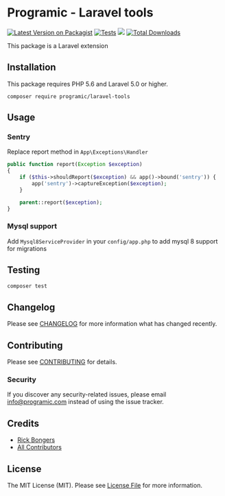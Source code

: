 # Programic - Laravel tools

[![Latest Version on Packagist](https://img.shields.io/packagist/v/programic/laravel-tools.svg?style=flat-square)](https://packagist.org/packages/programic/laravel-tools)
[![Tests](https://github.com/programic/laravel-tools/actions/workflows/tests.yml/badge.svg?branch=master)](https://github.com/programic/laravel-tools/actions/workflows/tests.yml)
![](https://github.com/programic/laravel-tools/workflows/Run%20Tests/badge.svg?branch=master)
[![Total Downloads](https://img.shields.io/packagist/dt/programic/laravel-tools.svg?style=flat-square)](https://packagist.org/packages/programic/laravel-tools)

This package is a Laravel extension

## Installation
This package requires PHP 5.6 and Laravel 5.0 or higher.

```
composer require programic/laravel-tools
```

## Usage

### Sentry
Replace report method in ``App\Exceptions\Handler``
```php
public function report(Exception $exception)
{
    if ($this->shouldReport($exception) && app()->bound('sentry')) {
        app('sentry')->captureException($exception);
    }

    parent::report($exception);
}
```

### Mysql support
Add ``Mysql8ServiceProvider`` in your ``config/app.php`` to add mysql 8 support for migrations


## Testing
```bash
composer test
```

## Changelog

Please see [CHANGELOG](CHANGELOG.md) for more information what has changed recently.

## Contributing

Please see [CONTRIBUTING](CONTRIBUTING.md) for details.

### Security

If you discover any security-related issues, please email [info@programic.com](mailto:info@programic.com) instead of using the issue tracker.

## Credits

- [Rick Bongers](https://github.com/rbongers)
- [All Contributors](../../contributors)

## License

The MIT License (MIT). Please see [License File](LICENSE.md) for more information.
